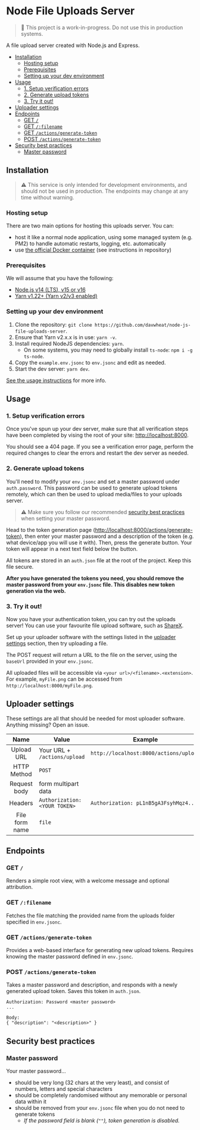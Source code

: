 # Node File Uploads Server <!-- omit in toc -->

> :construction: This project is a work-in-progress. Do not use this in production systems.

A file upload server created with Node.js and Express.

- [Installation](#installation)
  - [Hosting setup](#hosting-setup)
  - [Prerequisites](#prerequisites)
  - [Setting up your dev environment](#setting-up-your-dev-environment)
- [Usage](#usage)
  - [1. Setup verification errors](#1-setup-verification-errors)
  - [2. Generate upload tokens](#2-generate-upload-tokens)
  - [3. Try it out!](#3-try-it-out)
- [Uploader settings](#uploader-settings)
- [Endpoints](#endpoints)
  - [GET `/`](#get-)
  - [GET `/:filename`](#get-filename)
  - [GET `/actions/generate-token`](#get-actionsgenerate-token)
  - [POST `/actions/generate-token`](#post-actionsgenerate-token)
- [Security best practices](#security-best-practices)
  - [Master password](#master-password)

## Installation

> :warning: This service is only intended for development environments, and should not be used in production. The endpoints may change at any time without warning.

### Hosting setup

There are two main options for hosting this uploads server. You can:

- host it like a normal node application, using some managed system (e.g. PM2) to handle automatic restarts, logging, etc. automatically
- use [the official Docker container](https://github.com/davwheat/node-js-file-uploads-server-docker) (see instructions in repository)

### Prerequisites

We will assume that you have the following:

- [Node.js v14 (LTS), v15 or v16](https://nodejs.dev/download/)
- [Yarn v1.22+ (Yarn v2/v3 enabled)](https://yarnpkg.com/getting-started/install)

### Setting up your dev environment

1. Clone the repository: `git clone https://github.com/davwheat/node-js-file-uploads-server`.
2. Ensure that Yarn v2.x.x is in use: `yarn -v`.
3. Install required NodeJS dependencies: `yarn`.
   - On some systems, you may need to globally install `ts-node`: `npm i -g ts-node`.
4. Copy the `example.env.jsonc` to `env.jsonc` and edit as needed.
5. Start the dev server: `yarn dev`.

[See the usage instructions](#usage) for more info.

## Usage

### 1. Setup verification errors

Once you've spun up your dev server, make sure that all verification steps have been completed by vising the root of your site: [http://localhost:8000](http://localhost:8000).

You should see a 404 page. If you see a verification error page, perform the required changes to clear the errors and restart the dev server as needed.

### 2. Generate upload tokens

You'll need to modify your `env.jsonc` and set a master password under `auth.password`. This password can be used to generate upload tokens remotely, which can then be used to upload media/files to your uploads server.

> :warning: Make sure you follow our recommended [security best practices](#security-best-practices) when setting your master password.

Head to the token generation page ([http://localhost:8000/actions/generate-token](http://localhost:8000/actions/generate-token)), then enter your master password and a description of the token (e.g. what device/app you will use it with). Then, press the generate button. Your token will appear in a next text field below the button.

All tokens are stored in an `auth.json` file at the root of the project. Keep this file secure.

**After you have generated the tokens you need, you should remove the master password from your `env.jsonc` file. This disables new token generation via the web.**

### 3. Try it out!

Now you have your authentication token, you can try out the uploads server! You can use your favourite file upload software, such as [ShareX](https://getsharex.com/).

Set up your uploader software with the settings listed in the [uploader settings](#uploader-settings) section, then try uploading a file.

The POST request will return a URL to the file on the server, using the `baseUrl` provided in your `env.jsonc`.

All uploaded files will be accessible via `<your url>/<filename>.<extension>`. For example, `myFile.png` can be accessed from `http://localhost:8000/myFile.png`.

## Uploader settings

These settings are all that should be needed for most uploader software. Anything missing? Open an issue.

|      Name      | Value                         | Example                                |
| :------------: | ----------------------------- | -------------------------------------- |
|   Upload URL   | Your URL + `/actions/upload`  | `http://localhost:8000/actions/upload` |
|  HTTP Method   | `POST`                        |                                        |
|  Request body  | form multipart data           |                                        |
|    Headers     | `Authorization: <YOUR TOKEN>` | `Authorization: pL1nB5gA3FsyhMqz4...`  |
| File form name | `file`                        |                                        |

## Endpoints

### GET `/`

Renders a simple root view, with a welcome message and optional attribution.

### GET `/:filename`

Fetches the file matching the provided name from the uploads folder specified in `env.jsonc`.

### GET `/actions/generate-token`

Provides a web-based interface for generating new upload tokens. Requires knowing the master password defined in `env.jsonc`.

### POST `/actions/generate-token`

Takes a master password and description, and responds with a newly generated upload token. Saves this token in `auth.json`.

```
Authorization: Password <master password>
...

Body:
{ "description": "<description>" }
```

## Security best practices

### Master password

Your master password...

- should be very long (32 chars at the very least), and consist of numbers, letters and special characters
- should be completely randomised without any memorable or personal data within it
- should be removed from your `env.jsonc` file when you do not need to generate tokens
  - _If the password field is blank (`""`), token generation is disabled._
